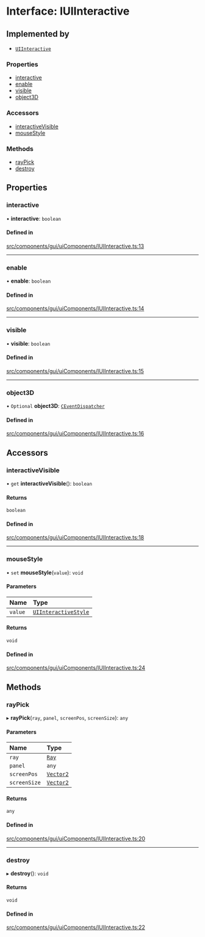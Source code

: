 # Interface: IUIInteractive

## Implemented by

- [`UIInteractive`](../classes/UIInteractive.md)


### Properties

- [interactive](IUIInteractive.md#interactive)
- [enable](IUIInteractive.md#enable)
- [visible](IUIInteractive.md#visible)
- [object3D](IUIInteractive.md#object3d)

### Accessors

- [interactiveVisible](IUIInteractive.md#interactivevisible)
- [mouseStyle](IUIInteractive.md#mousestyle)

### Methods

- [rayPick](IUIInteractive.md#raypick)
- [destroy](IUIInteractive.md#destroy)

## Properties

### interactive

• **interactive**: `boolean`

#### Defined in

[src/components/gui/uiComponents/IUIInteractive.ts:13](https://github.com/Orillusion/orillusion/blob/main/src/components/gui/uiComponents/IUIInteractive.ts#L13)

___

### enable

• **enable**: `boolean`

#### Defined in

[src/components/gui/uiComponents/IUIInteractive.ts:14](https://github.com/Orillusion/orillusion/blob/main/src/components/gui/uiComponents/IUIInteractive.ts#L14)

___

### visible

• **visible**: `boolean`

#### Defined in

[src/components/gui/uiComponents/IUIInteractive.ts:15](https://github.com/Orillusion/orillusion/blob/main/src/components/gui/uiComponents/IUIInteractive.ts#L15)

___

### object3D

• `Optional` **object3D**: [`CEventDispatcher`](../classes/CEventDispatcher.md)

#### Defined in

[src/components/gui/uiComponents/IUIInteractive.ts:16](https://github.com/Orillusion/orillusion/blob/main/src/components/gui/uiComponents/IUIInteractive.ts#L16)

## Accessors

### interactiveVisible

• `get` **interactiveVisible**(): `boolean`

#### Returns

`boolean`

#### Defined in

[src/components/gui/uiComponents/IUIInteractive.ts:18](https://github.com/Orillusion/orillusion/blob/main/src/components/gui/uiComponents/IUIInteractive.ts#L18)

___

### mouseStyle

• `set` **mouseStyle**(`value`): `void`

#### Parameters

| Name | Type |
| :------ | :------ |
| `value` | [`UIInteractiveStyle`](../enums/UIInteractiveStyle.md) |

#### Returns

`void`

#### Defined in

[src/components/gui/uiComponents/IUIInteractive.ts:24](https://github.com/Orillusion/orillusion/blob/main/src/components/gui/uiComponents/IUIInteractive.ts#L24)

## Methods

### rayPick

▸ **rayPick**(`ray`, `panel`, `screenPos`, `screenSize`): `any`

#### Parameters

| Name | Type |
| :------ | :------ |
| `ray` | [`Ray`](../classes/Ray.md) |
| `panel` | `any` |
| `screenPos` | [`Vector2`](../classes/Vector2.md) |
| `screenSize` | [`Vector2`](../classes/Vector2.md) |

#### Returns

`any`

#### Defined in

[src/components/gui/uiComponents/IUIInteractive.ts:20](https://github.com/Orillusion/orillusion/blob/main/src/components/gui/uiComponents/IUIInteractive.ts#L20)

___

### destroy

▸ **destroy**(): `void`

#### Returns

`void`

#### Defined in

[src/components/gui/uiComponents/IUIInteractive.ts:22](https://github.com/Orillusion/orillusion/blob/main/src/components/gui/uiComponents/IUIInteractive.ts#L22)
